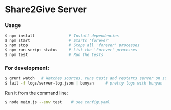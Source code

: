 Share2Give Server
========================

### Usage 

```bash
$ npm install               # Install dependencies
$ npm start                 # Starts 'forever'
$ npm stop                  # Stops all 'forever' processes
$ npm run-script status     # List the 'forever' processes
$ npm test                  # Run the tests
```

### For development:

```bash
$ grunt watch   # Watches sources, runs tests and restarts server on success
$ tail -f logs/server-log.json | bunyan     # pretty logs with bunyan
```

Run it from the command line:
```bash
$ node main.js --env test    # see config.yaml
```

